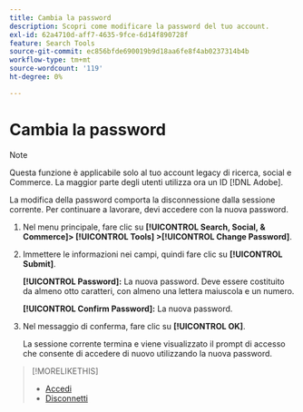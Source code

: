```yaml
---
title: Cambia la password
description: Scopri come modificare la password del tuo account.
exl-id: 62a4710d-aff7-4635-9fce-6d14f890728f
feature: Search Tools
source-git-commit: ec856bfde690019b9d18aa6fe8f4ab0237314b4b
workflow-type: tm+mt
source-wordcount: '119'
ht-degree: 0%

---
```


# Cambia la password

>[!NOTE]
>
>Questa funzione è applicabile solo al tuo account legacy di ricerca, social e Commerce. La maggior parte degli utenti utilizza ora un ID [!DNL Adobe].<!-- Replace this with a new topic with the new info. pointing to ?where? [Not the correct place!!! https://experienceleague.adobe.com/en/docs/core-services/interface/experience-cloud#manage-your-user-profile] -->

La modifica della password comporta la disconnessione dalla sessione corrente. Per continuare a lavorare, devi accedere con la nuova password.

1. Nel menu principale, fare clic su **[!UICONTROL Search, Social, & Commerce]> [!UICONTROL Tools] >[!UICONTROL Change Password]**.

1. Immettere le informazioni nei campi, quindi fare clic su **[!UICONTROL Submit]**.

   **[!UICONTROL Password]:** La nuova password. Deve essere costituito da almeno otto caratteri, con almeno una lettera maiuscola e un numero.

   **[!UICONTROL Confirm Password]:** La nuova password.

1. Nel messaggio di conferma, fare clic su **[!UICONTROL OK]**.

   La sessione corrente termina e viene visualizzato il prompt di accesso che consente di accedere di nuovo utilizzando la nuova password.

>[!MORELIKETHIS]
>
>* [Accedi](/help/search-social-commerce/getting-started/sign-in.md)
>* [Disconnetti](/help/search-social-commerce/getting-started/sign-out.md)
